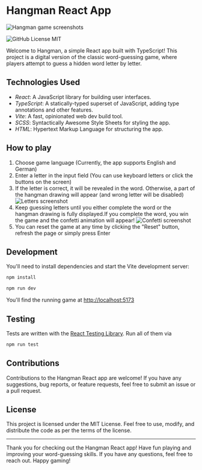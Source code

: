 # Hangman React App

![Hangman game screenshots](https://github.com/ikorotkaya/hangman_typescript_react/assets/91027118/dc00cfd1-d2f7-42f2-a905-a4285b51dcdb)

![GitHub License MIT](https://img.shields.io/github/license/sqlhabit/sql_schema_visualizer?color=%2347A3F3)

Welcome to Hangman, a simple React app built with TypeScript! This project is a digital version of the classic word-guessing game, where players attempt to guess a hidden word letter by letter.

## Technologies Used

- *React*: A JavaScript library for building user interfaces.
- *TypeScript*: A statically-typed superset of JavaScript, adding type annotations and other features.
- *Vite*: A fast, opinionated web dev build tool.
- *SCSS*: Syntactically Awesome Style Sheets for styling the app.
- *HTML*: Hypertext Markup Language for structuring the app.

## How to play

1. Choose game language (Currently, the app supports English and German)
2. Enter a letter in the input field (You can use keyboard letters or click the buttons on the screen)
3. If the letter is correct, it will be revealed in the word. Otherwise, a part of the hangman drawing will appear (and wrong letter will be disabled)
![Letters screenshot](https://github.com/ikorotkaya/hangman_typescript_react/assets/91027118/7ecadbb0-c231-4371-964f-861634e72170)
4. Keep guessing letters until you either complete the word or the hangman drawing is fully displayed.If you complete the word, you win the game and the confetti animation will appear!
![Confetti screenshot](https://github.com/ikorotkaya/hangman_typescript_react/assets/91027118/ba6507d1-85b7-4e9c-8b7f-c30464565824)
5. You can reset the game at any time by clicking the "Reset" button, refresh the page or simply press Enter

## Development

You'll need to install dependencies and start the Vite development server:

```sh
npm install

npm run dev
```

You'll find the running game at [http://localhost:5173](http://localhost:5173/)

## Testing

Tests are written with the [React Testing Library](https://testing-library.com/docs/react-testing-library/example-intro). Run all of them via

```sh
npm run test
```



## Contributions

Contributions to the Hangman React app are welcome! If you have any suggestions, bug reports, or feature requests, feel free to submit an issue or a pull request.

## License

This project is licensed under the MIT License. Feel free to use, modify, and distribute the code as per the terms of the license.

____

Thank you for checking out the Hangman React app! Have fun playing and improving your word-guessing skills. If you have any questions, feel free to reach out. Happy gaming!